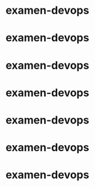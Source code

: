 # examen-devops
# examen-devops
# examen-devops
# examen-devops
# examen-devops
# examen-devops
# examen-devops
